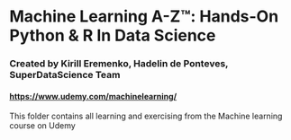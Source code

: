 # Machine Learning A-Z™: Hands-On Python & R In Data Science

### Created by Kirill Eremenko, Hadelin de Ponteves, SuperDataScience Team

#### https://www.udemy.com/machinelearning/

This folder contains all learning and exercising from the Machine learning course on Udemy
